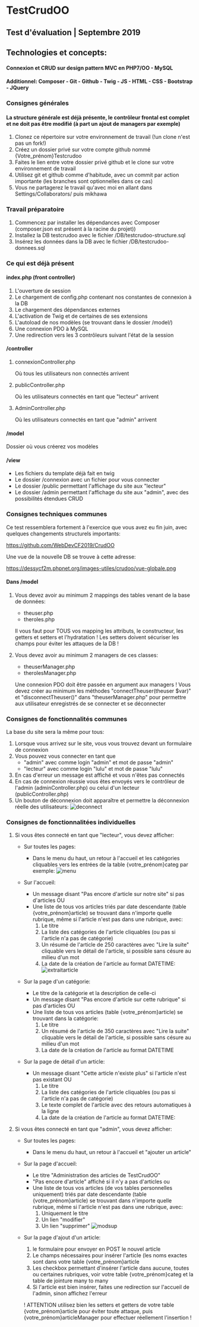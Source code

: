 # TestCrudOO
## Test d'évaluation | Septembre 2019
## Technologies et concepts:
#### Connexion et CRUD sur design pattern MVC en PHP7/OO - MySQL

#### Additionnel:  Composer - Git - Github - Twig - JS - HTML - CSS - Bootstrap - JQuery

### Consignes générales

#### La structure générale est déjà présente, le contrôleur frontal est complet et ne doit pas être modifié (à part un ajout de managers par exemple)

1. Clonez ce répertoire sur votre environnement de travail (!un clone n'est pas un fork!)
2. Créez un dossier privé sur votre compte github nommé {Votre_prénom}Testcrudoo
3. Faites le lien entre votre dossier privé github et le clone sur votre environnement de travail
4. Utilisez git et github comme d'habitude, avec un commit par action importante (les branches sont optionnelles dans ce cas)
5. Vous ne partagerez le travail qu'avec moi en allant dans Settings/Collaborators/ puis mikhawa

### Travail préparatoire

1. Commencez par installer les dépendances avec Composer (composer.json est présent à la racine du projet))
2. Installez la DB testcrudoo avec le fichier /DB/testcrudoo-structure.sql
3. Insérez les données dans la DB avec le fichier /DB/testcrudoo-donnees.sql

### Ce qui est déjà présent

#### index.php (front controller)
1. L'ouverture de session
2. Le chargement de config.php contenant nos constantes de connexion à la DB
3. Le chargement des dépendances externes
4. L'activation de Twig et de certaines de ses extensions
5. L'autoload de nos modèles (se trouvant dans le dossier /model/)
6. Une connexion PDO à MySQL
7. Une redirection vers les 3 contrôleurs suivant l'état de la session

#### /controller
1. connexionController.php

    Où tous les utilisateurs non connectés arrivent
2. publicController.php

    Où les utilisateurs connectés en tant que "lecteur" arrivent
3. AdminController.php

    Où les utilisateurs connectés en tant que "admin" arrivent

#### /model
Dossier où vous créerez vos modèles


#### /view
- Les fichiers du template déjà fait en twig
- Le dossier /connexion avec un fichier pour vous connecter
- Le dossier /public permettant l'affichage du site aux "lecteur"
- Le dossier /admin permettant l'affichage du site aux "admin", avec des possibilités étendues CRUD

### Consignes techniques communes
Ce test ressemblera fortement à l'exercice que vous avez eu fin juin, avec quelques changements structurels importants:

https://github.com/WebDevCF2019/CrudOO

Une vue de la nouvelle DB se trouve à cette adresse:

https://dessycf2m.phpnet.org/images-utiles/crudoo/vue-globale.png

#### Dans /model
1. Vous devez avoir au minimum 2 mappings des tables venant de la base de données:
    - theuser.php
    - theroles.php

    Il vous faut pour TOUS vos mapping les attributs, le constructeur, les getters et setters et l'hydratation !
    Les setters doivent sécuriser les champs pour éviter les attaques de la DB !
    
2. Vous devez avoir au minimum 2 managers de ces classes:
    - theuserManager.php
    - therolesManager.php

    Une connexion PDO doit être passée en argument aux managers !
    Vous devez créer au minimum les méthodes "connectTheuser(theuser $var)" et "disconnectTheuser()" dans "theuserManager.php" pour permettre aux utilisateur enregistrés de se connecter et se déconnecter

### Consignes de fonctionnalités communes

La base du site sera la même pour tous:

1. Lorsque vous arrivez sur le site, vous vous trouvez devant un formulaire de connexion
2. Vous pouvez vous connecter en tant que
    - "admin" avec comme login "admin" et mot de passe "admin"
    - "lecteur" avec comme login "lulu" et mot de passe "lulu"
3. En cas d'erreur un message est affiché et vous n'êtes pas connectés
4. En cas de connexion réussie vous êtes envoyés vers le contrôleur de l'admin (adminController.php) ou celui d'un lecteur (publicController.php)
5. Un bouton de déconnexion doit apparaître et permettre la déconnexion réelle des utilisateurs: ![deconnect](https://dessycf2m.phpnet.org/images-utiles/crudoo/screenshot-crudoo_8080-2019.09.17-13_50_56.png "déconnexion")

### Consignes de fonctionnalitées individuelles

1. Si vous êtes connecté en tant que "lecteur", vous devez afficher:
    - Sur toutes les pages:
        - Dans le menu du haut, un retour à l'accueil et les catégories cliquables vers les entrées de la table {votre_prénom}categ par exemple:
![menu](https://dessycf2m.phpnet.org/images-utiles/crudoo/screenshot-crudoo_8080-2019.09.17-14_02_20.png "menu")

    - Sur l'accueil:
        - Un message disant "Pas encore d'article sur notre site" si pas d'articles OU
        - Une liste de tous vos articles triés par date descendante (table {votre_prénom}article) se trouvant dans n'importe quelle rubrique, même si l'article n'est pas dans une rubrique, avec:
            1. Le titre
            2. La liste des catégories de l'article cliquables (ou pas si l'article n'a pas de catégorie)
            3. Un résumé de l'article de 250 caractères avec "Lire la suite" cliquable vers le détail de l'article, si possible sans césure au milieu d'un mot
            4. La date de la création de l'article au format DATETIME: 
![extraitarticle](https://dessycf2m.phpnet.org/images-utiles/crudoo/screenshot-basiccrud_8080-2019.09.17-14_39_59.png "extrait article")
    - Sur la page d'un catégorie:
        - Le titre de la catégorie et la description de celle-ci
        - Un message disant "Pas encore d'article sur cette rubrique" si pas d'articles OU
        - Une liste de tous vos articles (table {votre_prénom}article) se trouvant dans la catégorie:
            1. Le titre
            2. Un résumé de l'article de 350 caractères avec "Lire la suite" cliquable vers le détail de l'article, si possible sans césure au milieu d'un mot
            3. La date de la création de l'article au format DATETIME
    - Sur la page de détail d'un article:
        - Un message disant "Cette article n'existe plus" si l'article n'est pas existant OU
            1. Le titre
            2. La liste des catégories de l'article cliquables (ou pas si l'article n'a pas de catégorie)
            3. Le texte complet de l'article avec des retours automatiques à la ligne
            4. La date de la création de l'article au format DATETIME:

1. Si vous êtes connecté en tant que "admin", vous devez afficher:
    - Sur toutes les pages:
        - Dans le menu du haut, un retour à l'accueil et "ajouter un article"
    - Sur la page d'accueil:
        - Le titre "Administration des articles de TestCrudOO"
        - "Pas encore d'article" affiché si il n'y a pas d'articles ou
        - Une liste de tous vos articles (de vos tables personnelles uniquement) triés par date descendante (table {votre_prénom}article) se trouvant dans n'importe quelle rubrique, même si l'article n'est pas dans une rubrique, avec:
            1. Uniquement le titre
            2. Un lien "modifier"
            3. Un lien "supprimer"
![modsup](https://dessycf2m.phpnet.org/images-utiles/crudoo/screenshot-crudoo_8080-2019.09.18-11_10_47.png "modsup")
    - Sur la page d'ajout d'un article:
       1. le formulaire pour envoyer en POST le nouvel article
       2. Le champs nécessaires pour insérer l'article (les noms exactes sont dans votre table {votre_prénom}article 
       3. Les checkbox permettant d'insérer l'article dans aucune, toutes ou certaines rubriques, voir votre table {votre_prénom}categ et la table de jointure many to many
       4. Si l'article est bien insérer, faites une redirection sur l'accueil de l'admin, sinon affichez l'erreur

       ! ATTENTION utilisez bien les setters et getters de votre table {votre_prénom}article pour éviter toute attaque, puis {votre_prénom}articleManager pour effectuer réellement l'insertion !



        